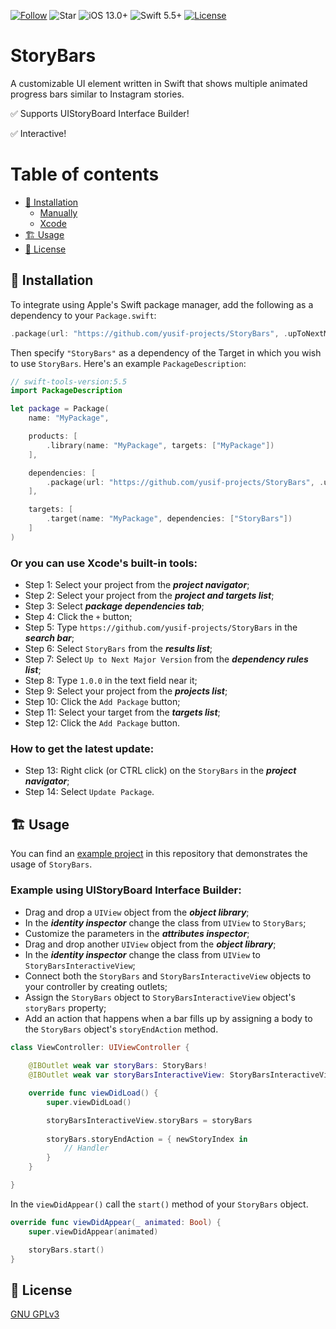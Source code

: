 [![Follow](https://img.shields.io/github/followers/yusif-projects?style=social)](https://github.com/yusif-projects)
![Star](https://img.shields.io/github/stars/yusif-projects/StoryBars?style=social)
![iOS 13.0+](https://img.shields.io/badge/iOS-13.0%2B-blue.svg)
![Swift 5.5+](https://img.shields.io/badge/Swift-5.5%2B-orange.svg)
[![License](https://img.shields.io/github/license/yusif-projects/StoryBars)](https://github.com/yusif-projects/StoryBars/blob/main/LICENSE)

# StoryBars

A customizable UI element written in Swift that shows multiple animated progress bars similar to Instagram stories.

✅ Supports UIStoryBoard Interface Builder!

✅ Interactive!

# Table of contents
* [🚚 Installation](#installation)
  * [Manually](#installation-1)
  * [Xcode](#installation-2)
* [🏗 Usage](#usage)
* [📝 License](#license)

## 🚚 Installation <a name="installation"></a>

To integrate using Apple's Swift package manager, add the following as a dependency to your `Package.swift`: <a name="installation-1"></a>

```swift
.package(url: "https://github.com/yusif-projects/StoryBars", .upToNextMajor(from: "1.0.0"))
```

Then specify `"StoryBars"` as a dependency of the Target in which you wish to use `StoryBars`. Here's an example `PackageDescription`:

```swift
// swift-tools-version:5.5
import PackageDescription

let package = Package(
    name: "MyPackage",

    products: [
        .library(name: "MyPackage", targets: ["MyPackage"])
    ],

    dependencies: [
        .package(url: "https://github.com/yusif-projects/StoryBars", .upToNextMajor(from: "1.0.0"))
    ],

    targets: [
        .target(name: "MyPackage", dependencies: ["StoryBars"])
    ]
)
```

### Or you can use Xcode's built-in tools: <a name="installation-2"></a>

- Step 1: Select your project from the ***project navigator***;
- Step 2: Select your project from the ***project and targets list***;
- Step 3: Select ***package dependencies tab***;
- Step 4: Click the `+` button;
- Step 5: Type `https://github.com/yusif-projects/StoryBars` in the ***search bar***;
- Step 6: Select `StoryBars` from the ***results list***;
- Step 7: Select `Up to Next Major Version` from the ***dependency rules list***;
- Step 8: Type `1.0.0` in the text field near it;
- Step 9: Select your project from the ***projects list***;
- Step 10: Click the `Add Package` button;
- Step 11: Select your target from the ***targets list***;
- Step 12: Click the `Add Package` button.

### How to get the latest update:

- Step 13: Right click (or CTRL click) on the `StoryBars` in the ***project navigator***;
- Step 14: Select `Update Package`.

## 🏗 Usage <a name="usage"></a>

You can find an [example project](https://github.com/yusif-projects/StoryBars/tree/main/Example%20Project) in this repository that demonstrates the usage of `StoryBars`.

### Example using UIStoryBoard Interface Builder:

- Drag and drop a `UIView` object from the ***object library***;
- In the ***identity inspector*** change the class from `UIView` to `StoryBars`;
- Customize the parameters in the ***attributes inspector***;
- Drag and drop another `UIView` object from the ***object library***;
- In the ***identity inspector*** change the class from `UIView` to `StoryBarsInteractiveView`;
- Connect both the `StoryBars` and `StoryBarsInteractiveView` objects to your controller by creating outlets;
- Assign the `StoryBars` object to `StoryBarsInteractiveView` object's `storyBars` property;
- Add an action that happens when a bar fills up by assigning a body to the `StoryBars` object's `storyEndAction` method.

```swift
class ViewController: UIViewController {
    
    @IBOutlet weak var storyBars: StoryBars!
    @IBOutlet weak var storyBarsInteractiveView: StoryBarsInteractiveView!

    override func viewDidLoad() {
        super.viewDidLoad()

        storyBarsInteractiveView.storyBars = storyBars
        
        storyBars.storyEndAction = { newStoryIndex in
            // Handler
        }
    }

}
```

In the `viewDidAppear()` call the `start()` method of your `StoryBars` object.

```swift
override func viewDidAppear(_ animated: Bool) {
    super.viewDidAppear(animated)

    storyBars.start()
}
```

## 📝 License  <a name="license"></a>

[GNU GPLv3](https://choosealicense.com/licenses/gpl-3.0/)
